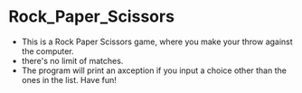 # Rock_Paper_Scissors
- This is a Rock Paper Scissors game, where you make your throw against the computer.
- there's no limit of matches.
- The program will print an axception if you input a choice other than the ones in the list.
Have fun!
